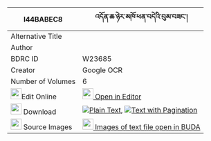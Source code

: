 |I44BABEC8|འདོན་ཆ་ཉེར་མཁོ་ཕན་བདེའི་བུམ་བཟང་། 
| --- | --- 
|Alternative Title |
|Author | 
|BDRC ID | W23685
|Creator | Google OCR
|Number of Volumes| 6
|<img width="25" src="https://img.icons8.com/color/25/000000/edit-property.png">Edit Online| [<img width="25" src="https://avatars.githubusercontent.com/u/45091458?s=200&v=4"> Open in Editor](http://editor.openpecha.org/I44BABEC8)
|<img width="25" src="https://img.icons8.com/fluent/48/000000/download-2.png"/>  Download | [![](https://img.icons8.com/color/20/000000/txt.png)Plain Text](https://github.com/Openpecha/I44BABEC8/releases/download/v1/don_cha_nyer_kho_pende_i_bum_z_plain_I44BABEC8.zip), [![](https://img.icons8.com/color/20/000000/txt.png)Text with Pagination](https://github.com/Openpecha/I44BABEC8/releases/download/v1/don_cha_nyer_kho_pende_i_bum_z_pages_I44BABEC8.zip)
|<img width="25" src="https://img.icons8.com/plasticine/100/000000/pictures-folder.png"/>  Source Images | [<img width="25" src="https://library.bdrc.io/icons/BUDA-small.svg"> Images of text file open in BUDA](https://library.bdrc.io/show/bdr:W23685)